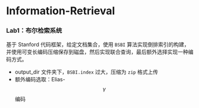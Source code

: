 # Information-Retrieval
### Lab1：布尔检索系统

基于 Stanford 代码框架，给定文档集合，使用 `BSBI` 算法实现倒排索引的构建，并使用可变长编码压缩保存到磁盘，然后实现联合查询，最后额外选择实现一种编码方式。

- output_dir 文件夹下，`BSBI.index` 过大，压缩为 `zip` 格式上传
- 额外编码选取：Elias-$$\gamma$$ 编码
